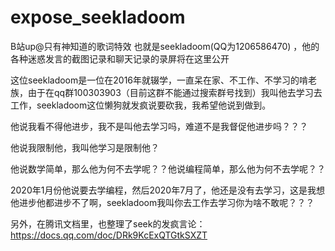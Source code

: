 # expose_seekladoom
B站up@只有神知道的歌词特效  也就是seekladoom(QQ为1206586470) ，他的各种迷惑发言的截图记录和聊天记录的录屏将在这里公开


这位seekladoom是一位在2016年就辍学，一直呆在家、不工作、不学习的啃老族，由于在qq群100303903（目前这群不能通过搜索群号找到）我叫他去学习去工作，seekladoom这位懒狗就发疯说要砍我，我希望他说到做到。

他说我看不得他进步，我不是叫他去学习吗，难道不是我督促他进步吗？？？

他说我限制他，我叫他学习是限制他？

他说数学简单，那么他为何不去学呢？？他说编程简单，那么他为何不去学呢？？

2020年1月份他说要去学编程，然后2020年7月了，他还是没有去学习，这是我想他进步他都进步不了啊，seekladoom我叫你去工作去学习你为啥不敢呢？？？


另外，在腾讯文档里，也整理了seek的发疯言论： https://docs.qq.com/doc/DRk9KcExQTGtkSXZT


